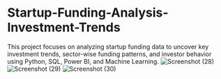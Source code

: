 # Startup-Funding-Analysis-Investment-Trends
This project focuses on analyzing startup funding data to uncover key investment trends, sector-wise funding patterns, and investor behavior using Python, SQL, Power BI, and Machine Learning.
![Screenshot (28)](https://github.com/user-attachments/assets/fe10b517-4185-4ed2-8e7c-b30bcb83e4f2)
![Screenshot (29)](https://github.com/user-attachments/assets/7bfa390e-fa44-41e8-9aa1-3e07cc9903d9)
![Screenshot (30)](https://github.com/user-attachments/assets/31da19dd-6ff2-4054-bff0-62d5557a05a0)
